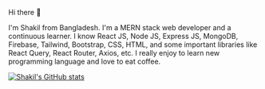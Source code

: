 Hi there 👋 

I'm Shakil from Bangladesh. I'm a MERN stack web developer and a continuous learner. I know React JS, Node JS, Express JS, MongoDB, Firebase, Tailwind, Bootstrap, CSS, HTML, and some important libraries like React Query, React Router, Axios, etc. I really enjoy to learn new programming language and love to eat coffee.

[![Shakil's GitHub stats](https://github-readme-stats.vercel.app/api?username=saiful-shaakil&count_private=true&show_icons=true&theme=radical&hide=stars,prs,issues,contribs)](https://github.com/saiful-shaakil/github-readme-stats)
